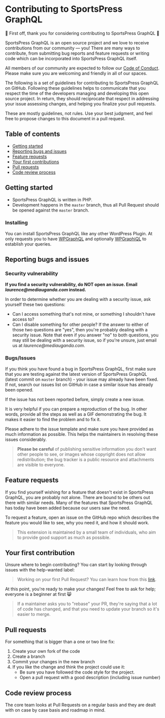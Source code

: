 # Contributing to SportsPress GraphQL

:tada: First off, thank you for considering contributing to SportsPress GraphQL :tada:

SportsPress GraphQL is an open source project and we love to receive contributions from our community — you! There are many ways to contribute, from submitting bug reports and feature requests or writing code which can be incorporated into SportsPress GraphQL itself.

All members of our community are expected to follow our [Code of Conduct](.github/CODE_OF_CONDUCT.md). Please make sure you are welcoming and friendly in all of our spaces.

The following is a set of guidelines for contributing to SportsPress GraphQL on GitHub.
Following these guidelines helps to communicate that you respect the time of the developers managing and developing this open source project. In return, they should reciprocate that respect in addressing your issue assessing changes, and helping you finalize your pull requests.

These are mostly guidelines, not rules. Use your best judgment, and feel free to propose changes to this document in a pull request.

## Table of contents

* [Getting started](#getting-started)
* [Reporting bugs and issues](#reporting-bugs-and-issues)
* [Feature requests](#feature-requests)
* [Your first contributions](#your-first-contribution)
* [Pull requests](#pull-requests)
* [Code review process](#code-review-process)

## Getting started

* SportsPress GraphQL is written in PHP.
* Development happens in the `master` branch, thus all Pull Request should be opened against the `master` branch.

### Installing
You can install SportsPress GraphQL like any other WordPress Plugin. At only requests you to have [WPGraphQL](https://github.com/wp-graphql/wp-graphql) and optionally [WPGraphiQL](https://github.com/wp-graphql/wp-graphiql) to establish your queries.

## Reporting bugs and issues

### Security vulnerability

**If you find a security vulnerability, do NOT open an issue. Email _laurence@mediauganda.com_ instead.**

In order to determine whether you are dealing with a security issue, ask yourself these two questions:

* Can I access something that's not mine, or something I shouldn't have access to?
* Can I disable something for other people?
If the answer to either of those two questions are "yes", then you're probably dealing with a security issue. Note that even if you answer "no" to both questions, you may still be dealing with a security issue, so if you're unsure, just email us at _laurence@mediauganda.com_.

### Bugs/Issues

If you think you have found a bug in SportsPress GraphQL, first make sure that you are testing against the latest version of SportsPress GraphQL (latest commit on `master` branch) - your issue may already have been fixed. If not, search our issues list on GitHub in case a similar issue has already been opened.

If the issue has not been reported before, simply create a new issue.

It is very helpful if you can prepare a reproduction of the bug. In other words, provide all the steps as well as a GIF demonstrating the bug. It makes it easier to find the problem and to fix it.

Please adhere to the issue template and make sure you have provided as much information as possible. This helps the maintainers in resolving these issues considerably.

> **Please be careful** of publishing sensitive information you don't want other people to see, or images whose copyright does not allow redistribution; the bug tracker is a public resource and attachments are visible to everyone.

## Feature requests

If you find yourself wishing for a feature that doesn't exist in SportsPress GraphQL, you are probably not alone. There are bound to be others out there with similar needs. Many of the features that SportsPress GraphQL has today have been added because our users saw the need.

To request a feature, open an issue on the GitHub repo which describes the feature you would like to see, why you need it, and how it should work.

> This extension is maintained by a small team of individuals, who aim to provide good support as much as possible.

## Your first contribution

Unsure where to begin contributing? You can start by looking through issues with the help-wanted label:

> Working on your first Pull Request? You can learn how from this [link](https://www.firsttimersonly.com/).

At this point, you're ready to make your changes! Feel free to ask for help; everyone is a beginner at first 😸

> If a maintainer asks you to "rebase" your PR, they're saying that a lot of code has changed, and that you need to update your branch so it's easier to merge.

## Pull requests

For something that is bigger than a one or two line fix:

1. Create your own fork of the code
1. Create a branch
1. Commit your changes in the new branch
1. If you like the change and think the project could use it:
    * Be sure you have followed the code style for the project.
    * Open a pull request with a good description (including issue number)

## Code review process

The core team looks at Pull Requests on a regular basis and they are dealt with on case by case basis and roadmap in mind.
